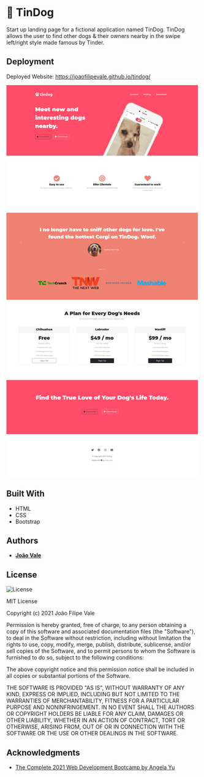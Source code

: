 # 🐶 TinDog

Start up landing page for a fictional application named TinDog. TinDog allows the user to find other dogs & their owners nearby in the swipe left/right style made famous by Tinder.

## Deployment

Deployed Website: https://joaofilipevale.github.io/tindog/

![tindog](./images/TinDog-webpage.png)

## Built With

  * HTML
  * CSS
  * Bootstrap

## Authors

  - **[João Vale](https://github.com/JoaoFilipeVale)**


## License

![License](https://img.shields.io/badge/license-MIT%20License-blue.svg)

MIT License

Copyright (c) 2021 João Filipe Vale

Permission is hereby granted, free of charge, to any person obtaining a copy
of this software and associated documentation files (the "Software"), to deal
in the Software without restriction, including without limitation the rights
to use, copy, modify, merge, publish, distribute, sublicense, and/or sell
copies of the Software, and to permit persons to whom the Software is
furnished to do so, subject to the following conditions:

The above copyright notice and this permission notice shall be included in all
copies or substantial portions of the Software.

THE SOFTWARE IS PROVIDED "AS IS", WITHOUT WARRANTY OF ANY KIND, EXPRESS OR
IMPLIED, INCLUDING BUT NOT LIMITED TO THE WARRANTIES OF MERCHANTABILITY,
FITNESS FOR A PARTICULAR PURPOSE AND NONINFRINGEMENT. IN NO EVENT SHALL THE
AUTHORS OR COPYRIGHT HOLDERS BE LIABLE FOR ANY CLAIM, DAMAGES OR OTHER
LIABILITY, WHETHER IN AN ACTION OF CONTRACT, TORT OR OTHERWISE, ARISING FROM,
OUT OF OR IN CONNECTION WITH THE SOFTWARE OR THE USE OR OTHER DEALINGS IN THE
SOFTWARE.

## Acknowledgments

  * [The Complete 2021 Web Development Bootcamp by Angela Yu](https://www.udemy.com/course/the-complete-web-development-bootcamp/)

